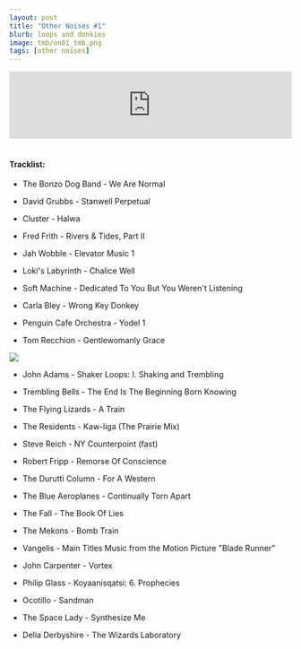 ```yaml
---
layout: post
title: "Other Noises #1"
blurb: loops and donkies
image: tmb/on01_tmb.png
tags: [other noises]
---
```



<iframe width="100%" height="120" src="https://www.mixcloud.com/widget/iframe/?hide_cover=1&feed=%2Fzero_cc%2Fother-noises-1-8817%2F" frameborder="0" ></iframe>
&nbsp;

#### Tracklist:

- The Bonzo Dog Band - We Are Normal

- David Grubbs - Stanwell Perpetual
- Cluster - Halwa
- Fred Frith - Rivers & Tides, Part II

- Jah Wobble - Elevator Music 1
- Loki's Labyrinth - Chalice Well
- Soft Machine - Dedicated To You But You Weren't Listening

- Carla Bley - Wrong Key Donkey
- Penguin Cafe Orchestra - Yodel 1
- Tom Recchion - Gentlewomanly Grace

![](https://lh3.googleusercontent.com/4q0bKEmo15M1GwSxk7pA3afFXzAqM6WLFyY_cWa7sLPvOGByudM2WzhGvP9mWBD554w-Iz1UghwihIyhg_o0GYGlJ0Vc_hAP0sbZpDjR3iIWyjawvzTx6A29rjlrt9zyf-dCOp5z3ezxaKvDWcKIvtS3k5-4mBL208EWDGy5YQ0d69r4aZeHfSYK8GoeQoHIAxhjsl2b6OMdh1oKjUZ1plcwkA0HVgxXY-I78_m0c72J3de5reGEMwg7brRoa4tmKO5aof0fKfI8KBL69IA74TLUYjSwcEE1_AYp2A99ng6Mjzv6VIXhTlV8GhAwebMPLpt3-wyO6lrAuloafJWeJdshaoORxKzDufNWj2y8h3HxC8uss7cPUtjtArQTtt4b-FTnju3FCToHXpK6ltNLOf1e-VQTpzqtTm7WtmuphOhBcgSpxvQKpxLG3uqbMVMvih6CCjGYaZI-I-RSrD_TnmADC16_0rGOom5EsdqENzIdUP9s4hFkdjzGmKM0gCz2wLXfg5Qu2VIKfoIRJgUCY3kI4y9IdtBiReiJkV9AQYci5QBv3a9HTmheC4e4A8QNUm_bxKkAxPX0QDiwaId7mAO4BHz-fAV3weJxjgRfesiKgtpxOuKk0TntHYWgFGkRyResjdrt4_UWrxkuhGNyX-ij=w600-h595-no)

- John Adams - Shaker Loops: I. Shaking and Trembling
- Trembling Bells - The End Is The Beginning Born Knowing

- The Flying Lizards - A Train
- The Residents - Kaw-liga (The Prairie Mix)

- Steve Reich - NY Counterpoint (fast)
- Robert Fripp - Remorse Of Conscience
- The Durutti Column - For A Western

- The Blue Aeroplanes - Continually Torn Apart
- The Fall - The Book Of Lies
- The Mekons - Bomb Train
- Vangelis - Main Titles Music from the Motion Picture "Blade Runner"
- John Carpenter - Vortex
- Philip Glass - Koyaanisqatsi: 6. Prophecies

- Ocotillo - Sandman
- The Space Lady - Synthesize Me

- Delia Derbyshire - The Wizards Laboratory

